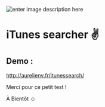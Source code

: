 ![enter image description here](https://media.giphy.com/media/5fD5MGQRup4Pu/giphy.gif)

# iTunes searcher :v:

## Demo :

http://aurelienv.fr/itunessearch/

Merci pour ce petit test !


À Bientôt :relaxed:
